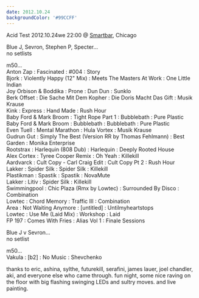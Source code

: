 ```yaml
---
date: 2012.10.24
backgroundColor: '#99CCFF'
---
```


Acid Test 2012.10.24we 22:00 @ [Smartbar](http://www.smartbarchicago.com/), Chicago  

Blue J, Sevron, Stephen P, Specter...  
no setlists  

m50...  
Anton Zap : Fascinated : #004 : Story  
Bjork : Violently Happy (12" Mix) : Meets The Masters At Work : One Little Indian  
Joy Orbison & Boddika : Prone : Dun Dun : Sunklo  
Berk Offset : Die Sache Mit Dem Kopher : Die Doris Macht Das Gift : Musik Krause  
Kink : Express : Hand Made : Rush Hour  
Baby Ford & Mark Broom : Tight Rope Part 1 : Bubblebath : Pure Plastic  
Baby Ford & Mark Broom : Bubblebath : Bubblebath : Pure Plastic  
Even Tuell : Mental Marathon : Hula Vortex : Musik Krause  
Gudrun Gut : Simply The Best (Version RR by Thomas Fehlmann) : Best Garden : Monika Enterprise  
Rootstrax : Harlequin (808 Dub) : Harlequin : Deeply Rooted House  
Alex Cortex : Tyree Cooper Remix : Oh Yeah : Killekill  
Aardvarck : Cult Copy - Carl Craig Edit : Cult Copy Pt 2 : Rush Hour  
Lakker : Spider Silk : Spider Silk : Killekill  
Plastikman : Spastik : Spastik : NovaMute  
Lakker : Litiv : Spider Silk : Killekill  
Swimmingpool : Chic Plaza (Rmx by Lowtec) : Surrounded By Disco : Combination  
Lowtec : Chord Memory : Traffic III : Combination  
Area : Not Waiting Anymore : \[untitled\] : Untilmyheartstops  
Lowtec : Use Me (Laid Mix) : Workshop : Laid  
FP 197 : Comes With Fries : Alias Vol 1 : Finale Sessions  

Blue J v Sevron...  
no setlist  

m50...  
Vakula : \[b2\] : No Music : Shevchenko  


thanks to eric, ashina, sylthe, futurekill, serafini, james lauer, joel chandler, aki, and everyone else who came through. fun night, some nice raving on the floor with big flashing swinging LEDs and sultry moves. and live painting.